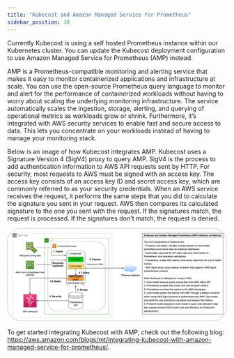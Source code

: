 ```yaml
---
title: "Kubecost and Amazon Managed Service for Prometheus"
sidebar_position: 30
---
```


Currently Kubecost is using a self hosted Prometheus instance within our Kubernetes cluster. You can update the Kubecost deployment configuration to use Amazon Managed Service for Prometheus (AMP) instead.

AMP is a Prometheus-compatible monitoring and alerting service that makes it easy to monitor containerized applications and infrastructure at scale. You can use the open-source Prometheus query language to monitor and alert for the performance of containerized workloads without having to worry about scaling the underlying monitoring infrastructure. The service automatically scales the ingestion, storage, alerting, and querying of operational metrics as workloads grow or shrink. Furthermore, it’s integrated with AWS security services to enable fast and secure access to data. This lets you concentrate on your workloads instead of having to manage your monitoring stack.

Below is an image of how Kubecost integrates AMP. Kubecost uses a Signature Version 4 (SigV4) proxy to query AMP. SigV4 is the process to add authentication information to AWS API requests sent by HTTP. For security, most requests to AWS must be signed with an access key. The access key consists of an access key ID and secret access key, which are commonly referred to as your security credentials. When an AWS service receives the request, it performs the same steps that you did to calculate the signature you sent in your request. AWS then compares its calculated signature to the one you sent with the request. If the signatures match, the request is processed. If the signatures don't match, the request is denied.

![Architecture Diagram of Kubecost AMP Integration](./assets/AWS-AMP-integ-architecture.png)

To get started integrating Kubecost with AMP, check out the following blog: https://aws.amazon.com/blogs/mt/integrating-kubecost-with-amazon-managed-service-for-prometheus/.
